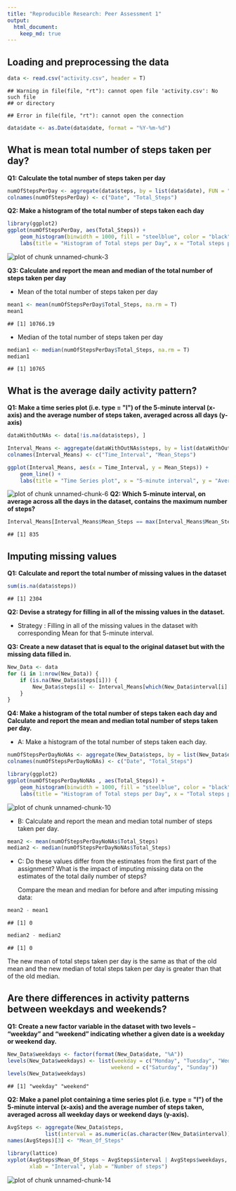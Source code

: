 ```yaml
---
title: "Reproducible Research: Peer Assessment 1"
output: 
  html_document:
    keep_md: true
---
```



## Loading and preprocessing the data


```r
data <- read.csv("activity.csv", header = T)
```

```
## Warning in file(file, "rt"): cannot open file 'activity.csv': No such file
## or directory
```

```
## Error in file(file, "rt"): cannot open the connection
```

```r
data$date <- as.Date(data$date, format = "%Y-%m-%d")
```

## What is mean total number of steps taken per day?

**Q1: Calculate the total number of steps taken per day**

```r
numOfStepsPerDay <- aggregate(data$steps, by = list(data$date), FUN = "sum")
colnames(numOfStepsPerDay) <- c("Date", "Total_Steps")
```

**Q2: Make a histogram of the total number of steps taken each day**

```r
library(ggplot2)
ggplot(numOfStepsPerDay, aes(Total_Steps)) + 
	geom_histogram(binwidth = 1000, fill = "steelblue", color = "black") +
	labs(title = "Histogram of Total steps per Day", x = "Total steps per Day")
```

![plot of chunk unnamed-chunk-3](figure/unnamed-chunk-3-1.png) 

**Q3: Calculate and report the mean and median of the total number of steps taken per day**
* Mean of the total number of steps taken per day

```r
mean1 <- mean(numOfStepsPerDay$Total_Steps, na.rm = T)
mean1
```

```
## [1] 10766.19
```

* Median of the total number of steps taken per day

```r
median1 <- median(numOfStepsPerDay$Total_Steps, na.rm = T)
median1
```

```
## [1] 10765
```
## What is the average daily activity pattern?
**Q1: Make a time series plot (i.e. type = "l") of the 5-minute interval (x-axis) and the average number of steps taken, averaged across all days (y-axis)**

```r
dataWithOutNAs <- data[!is.na(data$steps), ]

Interval_Means <- aggregate(dataWithOutNAs$steps, by = list(dataWithOutNAs$interval), FUN = mean)
colnames(Interval_Means) <- c("Time_Interval", "Mean_Steps")

ggplot(Interval_Means, aes(x = Time_Interval, y = Mean_Steps)) +
	geom_line() + 
	labs(title = "Time Series plot", x = "5-minute interval", y = "Average Number of Steps")
```

![plot of chunk unnamed-chunk-6](figure/unnamed-chunk-6-1.png) 
**Q2: Which 5-minute interval, on average across all the days in the dataset, contains the maximum number of steps?**

```r
Interval_Means[Interval_Means$Mean_Steps == max(Interval_Means$Mean_Steps), ]$Time_Interval
```

```
## [1] 835
```
## Imputing missing values
**Q1: Calculate and report the total number of missing values in the dataset**

```r
sum(is.na(data$steps))
```

```
## [1] 2304
```

**Q2: Devise a strategy for filling in all of the missing values in the dataset.**
* Strategy : Filling in all of the missing values in the dataset with corresponding Mean for that 5-minute interval.

**Q3: Create a new dataset that is equal to the original dataset but with the missing data filled in.**

```r
New_Data <- data 
for (i in 1:nrow(New_Data)) {
    if (is.na(New_Data$steps[i])) {
        New_Data$steps[i] <- Interval_Means[which(New_Data$interval[i] == Interval_Means$Time_Interval), ]$Mean_Steps
    }
}
```

**Q4: Make a histogram of the total number of steps taken each day and Calculate and report the mean and median total number of steps taken per day.**
* A: Make a histogram of the total number of steps taken each day.

```r
numOfStepsPerDayNoNAs <- aggregate(New_Data$steps, by = list(New_Data$date), FUN = sum)
colnames(numOfStepsPerDayNoNAs) <- c("Date", "Total_Steps")

library(ggplot2)
ggplot(numOfStepsPerDayNoNAs , aes(Total_Steps)) + 
	geom_histogram(binwidth = 1000, fill = "steelblue", color = "black") +
	labs(title = "Histogram of Total steps per Day", x = "Total steps per Day")
```

![plot of chunk unnamed-chunk-10](figure/unnamed-chunk-10-1.png) 
* B: Calculate and report the mean and median total number of steps taken per day.

```r
mean2 <- mean(numOfStepsPerDayNoNAs$Total_Steps)
median2 <- median(numOfStepsPerDayNoNAs$Total_Steps)
```

* C: Do these values differ from the estimates from the first part of the assignment? What is the impact of imputing missing data on the estimates of the total daily number of steps?
 
  Compare the mean and median for before and after imputing missing data:

```r
mean2 - mean1
```

```
## [1] 0
```

```r
median2 - median2
```

```
## [1] 0
```
  The new mean of total steps taken per day is the same as that of the old mean and the new median of total steps taken per day is greater than that of the old median.

## Are there differences in activity patterns between weekdays and weekends?
**Q1: Create a new factor variable in the dataset with two levels – “weekday” and “weekend” indicating whether a given date is a weekday or weekend day.**

```r
New_Data$weekdays <- factor(format(New_Data$date, "%A"))
levels(New_Data$weekdays) <- list(weekday = c("Monday", "Tuesday", "Wednesday", "Thursday", "Friday"),
                                 weekend = c("Saturday", "Sunday"))
levels(New_Data$weekdays)
```

```
## [1] "weekday" "weekend"
```

**Q2: Make a panel plot containing a time series plot (i.e. type = "l") of the 5-minute interval (x-axis) and the average number of steps taken, averaged across all weekday days or weekend days (y-axis).**

```r
AvgSteps <- aggregate(New_Data$steps, 
            list(interval = as.numeric(as.character(New_Data$interval)), weekdays = New_Data$weekdays), FUN = mean)
names(AvgSteps)[3] <- "Mean_Of_Steps"

library(lattice)
xyplot(AvgSteps$Mean_Of_Steps ~ AvgSteps$interval | AvgSteps$weekdays, layout = c(1, 2), type = "l", 
       xlab = "Interval", ylab = "Number of steps")
```

![plot of chunk unnamed-chunk-14](figure/unnamed-chunk-14-1.png) 
